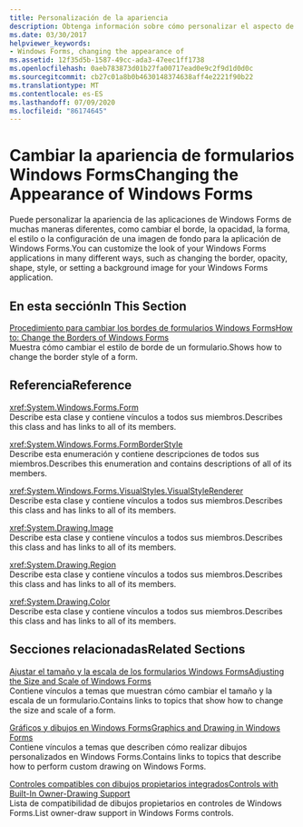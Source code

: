 ```yaml
---
title: Personalización de la apariencia
description: Obtenga información sobre cómo personalizar el aspecto de las aplicaciones Windows Forms cambiando el borde, la opacidad, la forma, el estilo o la configuración de una imagen de fondo.
ms.date: 03/30/2017
helpviewer_keywords:
- Windows Forms, changing the appearance of
ms.assetid: 12f35d5b-1587-49cc-ada3-47eec1ff1738
ms.openlocfilehash: 0aeb783873d01b27fa00717ead0e9c2f9d1d0d0c
ms.sourcegitcommit: cb27c01a8b0b4630148374638aff4e2221f90b22
ms.translationtype: MT
ms.contentlocale: es-ES
ms.lasthandoff: 07/09/2020
ms.locfileid: "86174645"
---
```

# <a name="changing-the-appearance-of-windows-forms"></a><span data-ttu-id="7be8f-103">Cambiar la apariencia de formularios Windows Forms</span><span class="sxs-lookup"><span data-stu-id="7be8f-103">Changing the Appearance of Windows Forms</span></span>
<span data-ttu-id="7be8f-104">Puede personalizar la apariencia de las aplicaciones de Windows Forms de muchas maneras diferentes, como cambiar el borde, la opacidad, la forma, el estilo o la configuración de una imagen de fondo para la aplicación de Windows Forms.</span><span class="sxs-lookup"><span data-stu-id="7be8f-104">You can customize the look of your Windows Forms applications in many different ways, such as changing the border, opacity, shape, style, or setting a background image for your Windows Forms application.</span></span>  
  
## <a name="in-this-section"></a><span data-ttu-id="7be8f-105">En esta sección</span><span class="sxs-lookup"><span data-stu-id="7be8f-105">In This Section</span></span>  
 [<span data-ttu-id="7be8f-106">Procedimiento para cambiar los bordes de formularios Windows Forms</span><span class="sxs-lookup"><span data-stu-id="7be8f-106">How to: Change the Borders of Windows Forms</span></span>](how-to-change-the-borders-of-windows-forms.md)  
 <span data-ttu-id="7be8f-107">Muestra cómo cambiar el estilo de borde de un formulario.</span><span class="sxs-lookup"><span data-stu-id="7be8f-107">Shows how to change the border style of a form.</span></span>  
  
## <a name="reference"></a><span data-ttu-id="7be8f-108">Referencia</span><span class="sxs-lookup"><span data-stu-id="7be8f-108">Reference</span></span>  
 <xref:System.Windows.Forms.Form>  
 <span data-ttu-id="7be8f-109">Describe esta clase y contiene vínculos a todos sus miembros.</span><span class="sxs-lookup"><span data-stu-id="7be8f-109">Describes this class and has links to all of its members.</span></span>  
  
 <xref:System.Windows.Forms.FormBorderStyle>  
 <span data-ttu-id="7be8f-110">Describe esta enumeración y contiene descripciones de todos sus miembros.</span><span class="sxs-lookup"><span data-stu-id="7be8f-110">Describes this enumeration and contains descriptions of all of its members.</span></span>  
  
 <xref:System.Windows.Forms.VisualStyles.VisualStyleRenderer>  
 <span data-ttu-id="7be8f-111">Describe esta clase y contiene vínculos a todos sus miembros.</span><span class="sxs-lookup"><span data-stu-id="7be8f-111">Describes this class and has links to all of its members.</span></span>  
  
 <xref:System.Drawing.Image>  
 <span data-ttu-id="7be8f-112">Describe esta clase y contiene vínculos a todos sus miembros.</span><span class="sxs-lookup"><span data-stu-id="7be8f-112">Describes this class and has links to all of its members.</span></span>  
  
 <xref:System.Drawing.Region>  
 <span data-ttu-id="7be8f-113">Describe esta clase y contiene vínculos a todos sus miembros.</span><span class="sxs-lookup"><span data-stu-id="7be8f-113">Describes this class and has links to all of its members.</span></span>  
  
 <xref:System.Drawing.Color>  
 <span data-ttu-id="7be8f-114">Describe esta clase y contiene vínculos a todos sus miembros.</span><span class="sxs-lookup"><span data-stu-id="7be8f-114">Describes this class and has links to all of its members.</span></span>  
  
## <a name="related-sections"></a><span data-ttu-id="7be8f-115">Secciones relacionadas</span><span class="sxs-lookup"><span data-stu-id="7be8f-115">Related Sections</span></span>  
 [<span data-ttu-id="7be8f-116">Ajustar el tamaño y la escala de los formularios Windows Forms</span><span class="sxs-lookup"><span data-stu-id="7be8f-116">Adjusting the Size and Scale of Windows Forms</span></span>](adjusting-the-size-and-scale-of-windows-forms.md)  
 <span data-ttu-id="7be8f-117">Contiene vínculos a temas que muestran cómo cambiar el tamaño y la escala de un formulario.</span><span class="sxs-lookup"><span data-stu-id="7be8f-117">Contains links to topics that show how to change the size and scale of a form.</span></span>  
  
 [<span data-ttu-id="7be8f-118">Gráficos y dibujos en Windows Forms</span><span class="sxs-lookup"><span data-stu-id="7be8f-118">Graphics and Drawing in Windows Forms</span></span>](./advanced/graphics-and-drawing-in-windows-forms.md)  
 <span data-ttu-id="7be8f-119">Contiene vínculos a temas que describen cómo realizar dibujos personalizados en Windows Forms.</span><span class="sxs-lookup"><span data-stu-id="7be8f-119">Contains links to topics that describe how to perform custom drawing on Windows Forms.</span></span>  
  
 [<span data-ttu-id="7be8f-120">Controles compatibles con dibujos propietarios integrados</span><span class="sxs-lookup"><span data-stu-id="7be8f-120">Controls with Built-In Owner-Drawing Support</span></span>](./controls/controls-with-built-in-owner-drawing-support.md)  
 <span data-ttu-id="7be8f-121">Lista de compatibilidad de dibujos propietarios en controles de Windows Forms.</span><span class="sxs-lookup"><span data-stu-id="7be8f-121">List owner-draw support in Windows Forms controls.</span></span>

